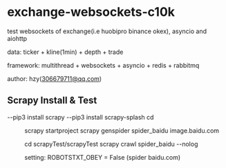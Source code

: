 # exchange-websockets-c10k
test websockets of exchange(i.e    huobipro  binance  okex),     asyncio and aiohttp

data: ticker + kline(1min) + depth + trade

framework: multithread + websockets + asyncio + redis + rabbitmq

author: 
    hzy(306679711@qq.com)


## Scrapy Install & Test
--pip3 install scrapy
--pip3 install scrapy-splash
cd <dir>
scrapy startproject <scrapyTestProject>
scrapy genspider spider_baidu image.baidu.com

cd scrapyTest/scrapyTest
scrapy crawl spider_baidu --nolog


setting: ROBOTSTXT_OBEY = False (spider baidu.com)






